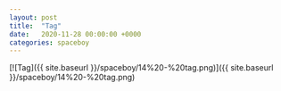 ```yaml
---
layout: post
title:  "Tag"
date:   2020-11-28 00:00:00 +0000
categories: spaceboy
---
```


[![Tag]({{ site.baseurl }}/spaceboy/14%20-%20tag.png)]({{ site.baseurl }}/spaceboy/14%20-%20tag.png)

